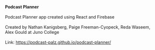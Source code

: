 <strong>Podcast Planner</strong>
<br><br>
Podcast Planner app created using React and Firebase
<br><br>
Created by Nathan Kanigsberg, Paige Freeman-Cyopeck, Reda Waseem, Alex Gould at Juno College
<br><br>
Link: https://podcast-palz.github.io/podcast-planner/
